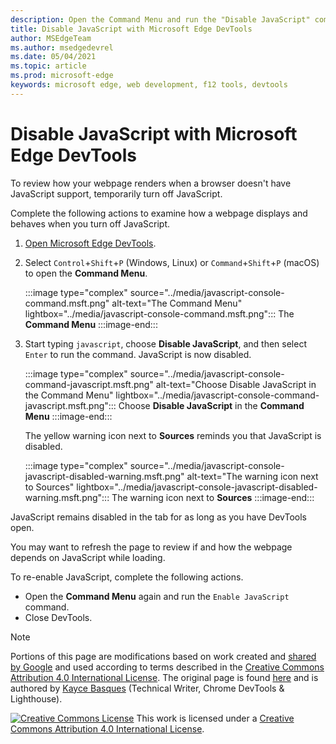 ```yaml
---
description: Open the Command Menu and run the "Disable JavaScript" command.
title: Disable JavaScript with Microsoft Edge DevTools
author: MSEdgeTeam
ms.author: msedgedevrel
ms.date: 05/04/2021
ms.topic: article
ms.prod: microsoft-edge
keywords: microsoft edge, web development, f12 tools, devtools
---
```

<!-- Copyright Kayce Basques

   Licensed under the Apache License, Version 2.0 (the "License");
   you may not use this file except in compliance with the License.
   You may obtain a copy of the License at

       https://www.apache.org/licenses/LICENSE-2.0

   Unless required by applicable law or agreed to in writing, software
   distributed under the License is distributed on an "AS IS" BASIS,
   WITHOUT WARRANTIES OR CONDITIONS OF ANY KIND, either express or implied.
   See the License for the specific language governing permissions and
   limitations under the License.  -->
# Disable JavaScript with Microsoft Edge DevTools

To review how your webpage renders when a browser doesn't have JavaScript support, temporarily turn off JavaScript.

Complete the following actions to examine how a webpage displays and behaves when you turn off JavaScript.

1.  [Open Microsoft Edge DevTools](../open/index.md).
1.  Select `Control`+`Shift`+`P` (Windows, Linux) or `Command`+`Shift`+`P` (macOS) to open the **Command Menu**.

    :::image type="complex" source="../media/javascript-console-command.msft.png" alt-text="The Command Menu" lightbox="../media/javascript-console-command.msft.png":::
       The **Command Menu**
    :::image-end:::

1.  Start typing `javascript`, choose **Disable JavaScript**, and then select `Enter` to run the command.  JavaScript is now disabled.

    :::image type="complex" source="../media/javascript-console-command-javascript.msft.png" alt-text="Choose Disable JavaScript in the Command Menu" lightbox="../media/javascript-console-command-javascript.msft.png":::
       Choose **Disable JavaScript** in the **Command Menu**
    :::image-end:::

    The yellow warning icon next to **Sources** reminds you that JavaScript is disabled.

    :::image type="complex" source="../media/javascript-console-javascript-disabled-warning.msft.png" alt-text="The warning icon next to Sources" lightbox="../media/javascript-console-javascript-disabled-warning.msft.png":::
       The warning icon next to **Sources**
    :::image-end:::

JavaScript remains disabled in the tab for as long as you have DevTools open.

You may want to refresh the page to review if and how the webpage depends on JavaScript while loading.

To re-enable JavaScript, complete the following actions.

*   Open the **Command Menu** again and run the `Enable JavaScript` command.
*   Close DevTools.


<!-- ====================================================================== -->
<!-- links -->



<!-- ====================================================================== -->
> [!NOTE]
> Portions of this page are modifications based on work created and [shared by Google](https://developers.google.com/terms/site-policies) and used according to terms described in the [Creative Commons Attribution 4.0 International License](https://creativecommons.org/licenses/by/4.0).
> The original page is found [here](https://developers.google.com/web/tools/chrome-devtools/javascript/disable) and is authored by [Kayce Basques](https://developers.google.com/web/resources/contributors#kayce-basques) (Technical Writer, Chrome DevTools \& Lighthouse).

[![Creative Commons License](https://i.creativecommons.org/l/by/4.0/88x31.png)](https://creativecommons.org/licenses/by/4.0)
This work is licensed under a [Creative Commons Attribution 4.0 International License](https://creativecommons.org/licenses/by/4.0).






